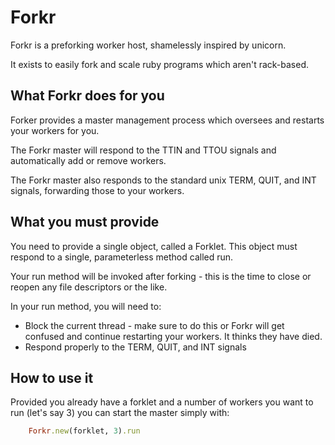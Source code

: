 # Forkr
Forkr is a preforking worker host, shamelessly inspired by unicorn.

It exists to easily fork and scale ruby programs which aren't rack-based.

## What Forkr does for you
Forker provides a master management process which oversees and restarts your workers for you.

The Forkr master will respond to the TTIN and TTOU signals and automatically add or remove workers.

The Forkr master also responds to the standard unix TERM, QUIT, and INT signals, forwarding those to your workers.

## What you must provide
You need to provide a single object, called a Forklet.  This object must respond to a single, parameterless method called run.

Your run method will be invoked after forking - this is the time to close or reopen any file descriptors or the like.

In your run method, you will need to:
* Block the current thread - make sure to do this or Forkr will get confused and continue restarting your workers.  It thinks they have died.
* Respond properly to the TERM, QUIT, and INT signals

## How to use it
Provided you already have a forklet and a number of workers you want to run (let's say 3) you can start the master simply with:

```ruby
    Forkr.new(forklet, 3).run  
```

